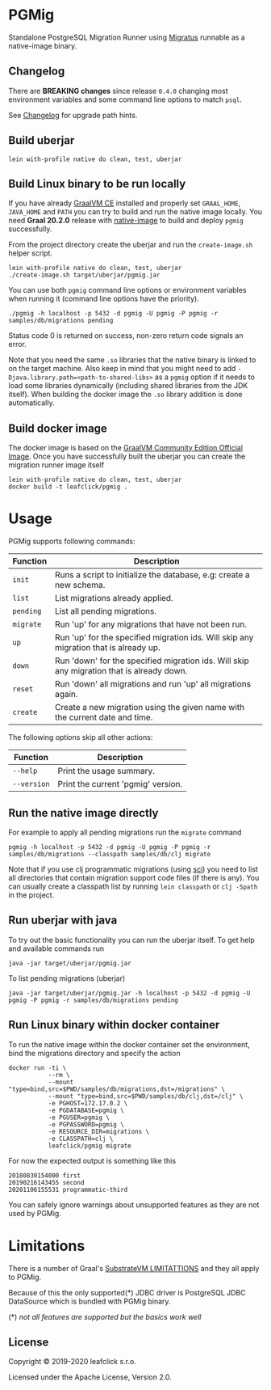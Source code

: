 # PGMig

Standalone PostgreSQL Migration Runner using [Migratus](https://github.com/yogthos/migratus) runnable as a native-image binary.

## Changelog

There are **BREAKING changes** since release `0.4.0` changing most environment variables and some command line options
to match `psql`.

See [Changelog](CHANGELOG.md) for upgrade path hints.

## Build uberjar

    lein with-profile native do clean, test, uberjar

## Build Linux binary to be run locally

If you have already [GraalVM CE](https://github.com/graalvm/graalvm-ce-builds/releases) installed and properly set `GRAAL_HOME`, `JAVA_HOME` and `PATH` you can try to build and run the native image locally. You need **Graal 20.2.0** release with [native-image](https://www.graalvm.org/docs/reference-manual/native-image/) to build and deploy `pgmig` successfully.

From the project directory create the uberjar and run the `create-image.sh` helper script.

    lein with-profile native do clean, test, uberjar
    ./create-image.sh target/uberjar/pgmig.jar

You can use both `pgmig` command line options or environment variables when running it (command line options have the priority).

    ./pgmig -h localhost -p 5432 -d pgmig -U pgmig -P pgmig -r samples/db/migrations pending

Status code 0 is returned on success, non-zero return code signals an error.

Note that you need the same `.so` libraries that the native binary is linked to
on the target machine. Also keep in mind that you might need to add
`-Djava.library.path=<path-to-shared-libs>` as a `pgmig` option if it needs to load some
libraries dynamically (including shared libraries from the JDK itself).
When building the docker image the `.so` library addition is done automatically.

## Build docker image

The docker image is based on the [GraalVM Community Edition Official Image](https://hub.docker.com/r/oracle/graalvm-ce/tags).  Once you have successfully built the uberjar you can create the migration runner image itself

    lein with-profile native do clean, test, uberjar
    docker build -t leafclick/pgmig .

# Usage

PGMig supports following commands:

   | Function | Description                                                                               |
   |----------|-------------------------------------------------------------------------------------------|
   | `init`   | Runs a script to initialize the database, e.g: create a new schema.                       |
   | `list`   | List migrations already applied.                                                          |
   | `pending`| List all pending migrations.                                                              |
   | `migrate`| Run 'up' for any migrations that have not been run.                                       |
   | `up`     | Run 'up' for the specified migration ids. Will skip any migration that is already up.     |
   | `down`   | Run 'down' for the specified migration ids. Will skip any migration that is already down. |
   | `reset`  | Run 'down' all migrations and run 'up' all migrations again.                              |
   | `create` | Create a new migration using the given name with the current date and time.               |

The following options skip all other actions:

   | Function    | Description                                                                            |
   |-------------|----------------------------------------------------------------------------------------|
   | `--help`    | Print the usage summary.                                                               |
   | `--version` | Print the current 'pgmig' version.                                                     |

## Run the native image directly

For example to apply all pending migrations run the `migrate` command

    pgmig -h localhost -p 5432 -d pgmig -U pgmig -P pgmig -r samples/db/migrations --classpath samples/db/clj migrate

Note that if you use clj programmatic migrations (using [sci](https://github.com/borkdude/sci)) you need to list
all directories that contain migration support code files (if there is any). You can usually create a classpath
list by running `lein classpath` or `clj -Spath` in the project.

## Run uberjar with java 

To try out the basic functionality you can run the uberjar itself. To get help and available commands run

    java -jar target/uberjar/pgmig.jar 

To list pending migrations (uberjar)

    java -jar target/uberjar/pgmig.jar -h localhost -p 5432 -d pgmig -U pgmig -P pgmig -r samples/db/migrations pending

## Run Linux binary within docker container

To run the native image within the docker container set the environment, bind the migrations directory and specify the action

    docker run -ti \
               --rm \
               --mount "type=bind,src=$PWD/samples/db/migrations,dst=/migrations" \
               --mount "type=bind,src=$PWD/samples/db/clj,dst=/clj" \
               -e PGHOST=172.17.0.2 \
               -e PGDATABASE=pgmig \
               -e PGUSER=pgmig \
               -e PGPASSWORD=pgmig \
               -e RESOURCE_DIR=migrations \
               -e CLASSPATH=clj \
               leafclick/pgmig migrate
               
For now the expected output is something like this

    20180830154000 first
    20190216143455 second
    20201106155531 programmatic-third

You can safely ignore warnings about unsupported features as they are not used by PGMig.

# Limitations

There is a number of Graal's [SubstrateVM LIMITATTIONS](https://github.com/oracle/graal/blob/master/substratevm/Limitations.md)
and they all apply to PGMig.

Because of this the only supported(*) JDBC driver is PostgreSQL JDBC DataSource which is bundled with PGMig binary.

(*) *not all features are supported but the basics work well*
               
## License

Copyright © 2019-2020 leafclick s.r.o.

Licensed under the Apache License, Version 2.0.
